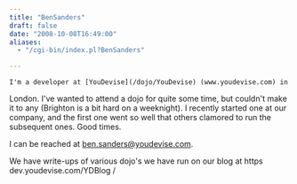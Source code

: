 ```yaml
---
title: "BenSanders"
draft: false
date: "2008-10-08T16:49:00"
aliases:
  - "/cgi-bin/index.pl?BenSanders"

---
```

    I'm a developer at [YouDevise](/dojo/YouDevise) (www.youdevise.com) in
London. I've wanted to attend a dojo for quite some time, but couldn't
make it to any (Brighton is a bit hard on a weeknight). I recently
started one at our company, and the first one went so well that others
clamored to run the subsequent ones. Good times.

I can be reached at ben.sanders@youdevise.com.

We have write-ups of various dojo's we have run on our blog at https
dev.youdevise.com/YDBlog /
